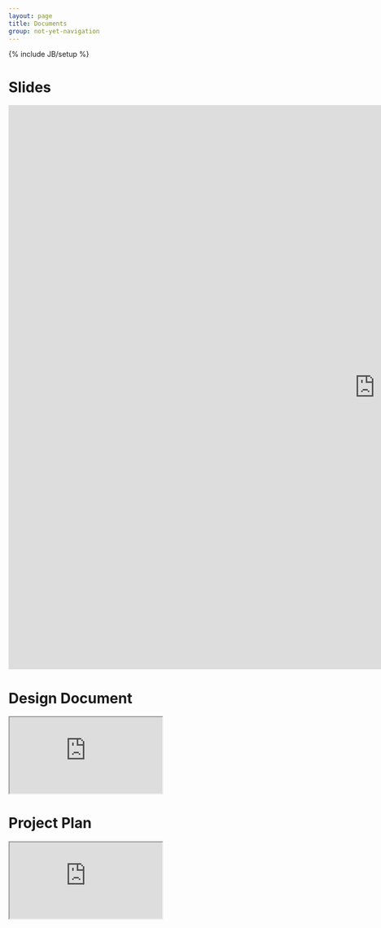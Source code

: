 ```yaml
---
layout: page
title: Documents
group: not-yet-navigation
---
```

{% include JB/setup %}

# Slides
<iframe src="https://docs.google.com/presentation/d/1HlGNYl5fNbsy3fPKVCZnMaHdOGCFyfaEpEdwmwU9stw/embed?start=false&loop=false&delayms=3000" frameborder="0" width="1440" height="1109" allowfullscreen="true" mozallowfullscreen="true" webkitallowfullscreen="true"> </iframe>

# Design Document
<iframe src="https://docs.google.com/document/d/1Y6CH9beSauGyFeEVq8oqfPrC_C1lIYa-CssfAdH1xhg/pub?embedded=true"> </iframe>

# Project Plan
<iframe src="https://docs.google.com/document/d/1qSgNXo7O7K5yipU2tC-H4A8E1w-N92U7M3jNKFUCKTc/pub?embedded=true"> </iframe>